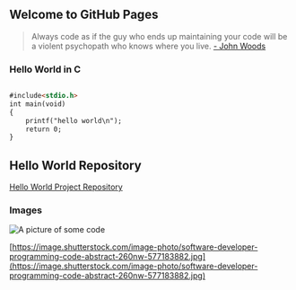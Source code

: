 ## Welcome to GitHub Pages

> Always code as if the guy who ends up maintaining your code
> will be a violent psychopath who knows where you live.
> [- John Woods](https://www.goodreads.com/quotes/tag/programming)





### Hello World in C


```markdown

#include<stdio.h> 
int main(void)
{
	printf("hello world\n"); 
	return 0; 
}

```

## Hello World Repository

[Hello World Project Repository](https://github.com/AlyssaRWest/hello-world)

### Images

![A picture of some code](https://image.shutterstock.com/image-photo/software-developer-programming-code-abstract-260nw-577183882.jpg)

[https://image.shutterstock.com/image-photo/software-developer-programming-code-abstract-260nw-577183882.jpg](https://image.shutterstock.com/image-photo/software-developer-programming-code-abstract-260nw-577183882.jpg)


